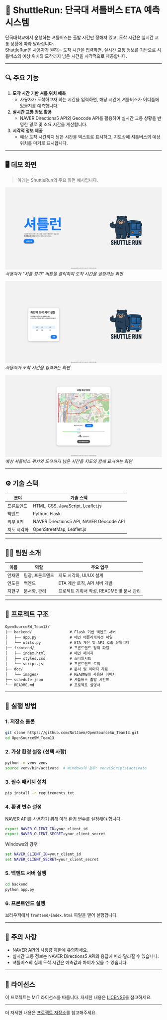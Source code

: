 # 🚌 ShuttleRun: 단국대 셔틀버스 ETA 예측 시스템

단국대학교에서 운행하는 셔틀버스는 출발 시간만 정해져 있고, 도착 시간은 실시간 교통 상황에 따라 달라집니다.  
ShuttleRun은 사용자가 원하는 도착 시간을 입력하면, 실시간 교통 정보를 기반으로 셔틀버스의 예상 위치와 도착까지 남은 시간을 시각적으로 제공합니다.

---

## 🔍 주요 기능

1. **도착 시간 기반 셔틀 위치 예측**
   - 사용자가 도착하고자 하는 시간을 입력하면, 해당 시간에 셔틀버스가 어디쯤에 있을지를 예측합니다.
2. **실시간 교통 정보 활용**
   - NAVER Directions5 API와 Geocode API를 활용하여 실시간 교통 상황을 반영한 경로 및 소요 시간을 계산합니다.
3. **시각적 정보 제공**
   - 예상 도착 시간까지 남은 시간을 텍스트로 표시하고, 지도상에 셔틀버스의 예상 위치를 마커로 표시합니다.

---

## 🖥️ 데모 화면

> 아래는 ShuttleRun의 주요 화면 예시입니다.

![셔틀 찾기 버튼](./doc/images/shuttle_button.png)  
*사용자가 "셔틀 찾기" 버튼을 클릭하여 도착 시간을 설정하는 화면*

![도착 시간 설정](./doc/images/set_arrival_time.png)  
*사용자가 도착 시간을 입력하는 화면*

![예상 위치 및 시간 표시](./doc/images/estimated_location.png)  
*예상 셔틀버스 위치와 도착까지 남은 시간을 지도와 함께 표시하는 화면*

---

## ⚙️ 기술 스택

| 분야         | 기술 스택                                       |
|--------------|------------------------------------------------|
| 프론트엔드   | HTML, CSS, JavaScript, Leaflet.js              |
| 백엔드       | Python, Flask                                  |
| 외부 API     | NAVER Directions5 API, NAVER Geocode API       |
| 지도 시각화  | OpenStreetMap, Leaflet.js                      |

---

## 🧑‍💻 팀원 소개

| 이름     | 역할             | 주요 업무                                      |
|----------|------------------|-----------------------------------------------|
| 안재민   | 팀장, 프론트엔드 | 지도 시각화, UI/UX 설계                       |
| 언도윤   | 백엔드           | ETA 계산 로직, API 서버 개발                  |
| 지현구   | 문서화, 관리     | 프로젝트 기획서 작성, README 및 문서 관리     |

---

## 📂 프로젝트 구조

```
OpenSourceSW_Team13/
├── backend/                 # Flask 기반 백엔드 서버
│   ├── app.py               # 메인 애플리케이션 파일
│   └── utils.py             # ETA 계산 및 API 호출 유틸리티
├── frontend/                # 프론트엔드 정적 파일
│   ├── index.html           # 메인 페이지
│   ├── styles.css           # 스타일시트
│   └── script.js            # 프론트엔드 로직
├── doc/                     # 문서 및 이미지 자료
│   └── images/              # README에 사용된 이미지
├── schedule.json            # 셔틀버스 출발 시간표
└── README.md                # 프로젝트 설명서
```

---

## 🚀 실행 방법

### 1. 저장소 클론

```bash
git clone https://github.com/NotJaem/OpenSourceSW_Team13.git
cd OpenSourceSW_Team13
```

### 2. 가상 환경 설정 (선택 사항)

```bash
python -m venv venv
source venv/bin/activate  # Windows의 경우: venv\Scripts\activate
```

### 3. 필수 패키지 설치

```bash
pip install -r requirements.txt
```

### 4. 환경 변수 설정

NAVER API를 사용하기 위해 아래 환경 변수를 설정해야 합니다.

```bash
export NAVER_CLIENT_ID=your_client_id
export NAVER_CLIENT_SECRET=your_client_secret
```

Windows의 경우:

```cmd
set NAVER_CLIENT_ID=your_client_id
set NAVER_CLIENT_SECRET=your_client_secret
```

### 5. 백엔드 서버 실행

```bash
cd backend
python app.py
```

### 6. 프론트엔드 실행

브라우저에서 `frontend/index.html` 파일을 열어 실행합니다.

---

## 📌 주의 사항

- NAVER API의 사용량 제한에 유의하세요.
- 실시간 교통 정보는 NAVER Directions5 API의 응답에 따라 달라질 수 있습니다.
- 셔틀버스의 실제 도착 시간은 예측값과 차이가 있을 수 있습니다.

---

## 📄 라이선스

이 프로젝트는 MIT 라이선스를 따릅니다. 자세한 내용은 [LICENSE](./LICENSE)를 참고하세요.

---

더 자세한 내용은 [프로젝트 저장소](https://github.com/NotJaem/OpenSourceSW_Team13)를 참고해주세요.
